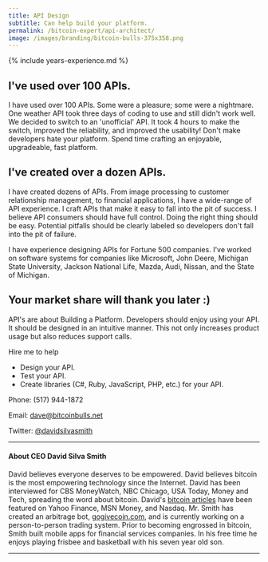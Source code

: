 ```yaml
---
title: API Design
subtitle: Can help build your platform.
permalink: /bitcoin-expert/api-architect/
image: /images/branding/bitcoin-bulls-375x358.png
---
```


{% include years-experience.md %}

## I've used over 100 APIs.

I have used over 100 APIs. Some were a pleasure; some were a nightmare. One weather API took three days of coding to use and still didn't work well. We decided to switch to an 'unofficial' API. It took 4 hours to make the switch, improved the reliability, and improved the usability! Don't make developers hate your platform. Spend time crafting an enjoyable, upgradeable, fast platform. 

## I've created over a dozen APIs.

I have created dozens of APIs. From image processing to customer relationship management, to financial applications, I have a wide-range of API experience. I craft APIs that make it easy to fall into the pit of success. I believe API consumers should have full control. Doing the right thing should be easy. Potential pitfalls should be clearly labeled so developers don't fall into the pit of failure.

I have experience designing APIs for Fortune 500 companies. I've worked on software systems for companies like Microsoft, John Deere, Michigan State University, Jackson National Life, Mazda, Audi, Nissan, and the State of Michigan.

## Your market share will thank you later :)
API's are about Building a Platform. Developers should enjoy using your API. It should be designed in an intuitive manner. This not only increases product usage but also reduces support calls.

Hire me to help 

* Design your API.
* Test your API.
* Create libraries (C#, Ruby, JavaScript, PHP, etc.) for your API.

Phone: (517) 944-1872

Email: <dave@bitcoinbulls.net>

Twitter: [@davidsilvasmith](http://www.twitter.com/davidsilvasmith)


---

#### About CEO David Silva Smith
David believes everyone deserves to be empowered. David believes bitcoin is the most empowering technology since the Internet. David has been interviewed for CBS MoneyWatch, NBC Chicago, USA Today, Money and Tech, spreading the word about bitcoin. David's [bitcoin articles](http://www.benzinga.com/author/david-smith) have been featured on Yahoo Finance, MSN Money, and Nasdaq. Mr. Smith has created an arbitrage bot, [gogivecoin.com](http://www.gogivecoin.com), and is currently working on a person-to-person trading system. Prior to becoming engrossed in bitcoin, Smith built mobile apps for financial services companies. In his free time he enjoys playing frisbee and basketball with his seven year old son.

---
